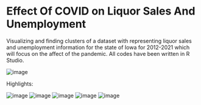 # Effect Of COVID on Liquor Sales And Unemployment
Visualizing and finding clusters of a dataset with representing liquor sales and unemployment information for the state of Iowa for 2012-2021 which will focus on the affect of the pandemic. All codes have been written in R Studio. 

![image](https://user-images.githubusercontent.com/73159487/172399022-36bb39ff-2f16-466a-8307-660d22f46240.png)

Highlights: 

![image](https://user-images.githubusercontent.com/73159487/172399954-1c404da2-e5c8-4263-9a2b-65335eacc67f.png)
![image](https://user-images.githubusercontent.com/73159487/172399251-46c90508-6af6-4e51-80ea-312a421c1444.png)
![image](https://user-images.githubusercontent.com/73159487/172399264-efe05c6d-726a-4b84-bdfe-661b9198b144.png)
![image](https://user-images.githubusercontent.com/73159487/172399454-bd83746c-ba8a-4f4a-9b14-866a2a1905a8.png)
![image](https://user-images.githubusercontent.com/73159487/172400460-0ac144fa-32f8-469e-b604-547b90fb7ac4.png)

